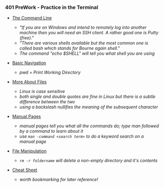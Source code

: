 ### 401 PreWork - Practice in the Terminal

* [The Command Line](https://ryanstutorials.net/linuxtutorial/commandline.php)
  - _"If you are on Windows and intend to remotely log into another machine then you will need an SSH client. A rather good one is Putty (free)."_
  - _"There are various shells available but the most common one is called bash which stands for Bourne again shell."_
  - _The command "echo $SHELL" will tell you what shell you are using_

* [Basic Navigation](https://ryanstutorials.net/linuxtutorial/navigation.php)
  - _pwd = Print Working Directory_

* [More About Files](https://ryanstutorials.net/linuxtutorial/aboutfiles.php)
  - _Linux is case sensitive_
  - _both single and double quotes are fine in Linux but there is a subtle difference between the two_
  - _using a backslash nullifies the meaning of the subsequent character_
  
* [Manual Pages](https://ryanstutorials.net/linuxtutorial/manual.php)
  - _manual pages tell you what all the commands do; type man followed by a command to learn about it_
  - _use `man -command <search term>` to do a keyword search on a manual page_

* [File Manipulation](https://ryanstutorials.net/linuxtutorial/filemanipulation.php)
  - _`rm -r foldername` will delete a non-empty directory and it's contents_

* [Cheat Sheet](https://ryanstutorials.net/linuxtutorial/cheatsheet.php)
  - _worth bookmarking for later reference!_
